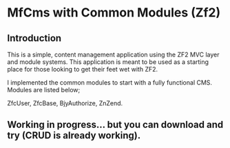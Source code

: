 MfCms with Common Modules (Zf2)
=======================

Introduction
------------
This is a simple, content management application using the ZF2 MVC layer and module
systems. This application is meant to be used as a starting place for those
looking to get their feet wet with ZF2.

I implemented the common modules to start with a fully functional CMS. Modules are listed below;

ZfcUser, ZfcBase, BjyAuthorize, ZnZend.


Working in progress... but you can download and try (CRUD is already working).
-------------------


